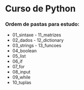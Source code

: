 # Curso de Python

### Ordem de pastas para estudo:

- 01_sintaxe      - 11_matrizes
- 02_dados        - 12_dictionary
- 03_strings      - 13_funcoes
- 04_boolean
- 05_list
- 06_if
- 07_for
- 08_input
- 09_while
- 10_tuplas